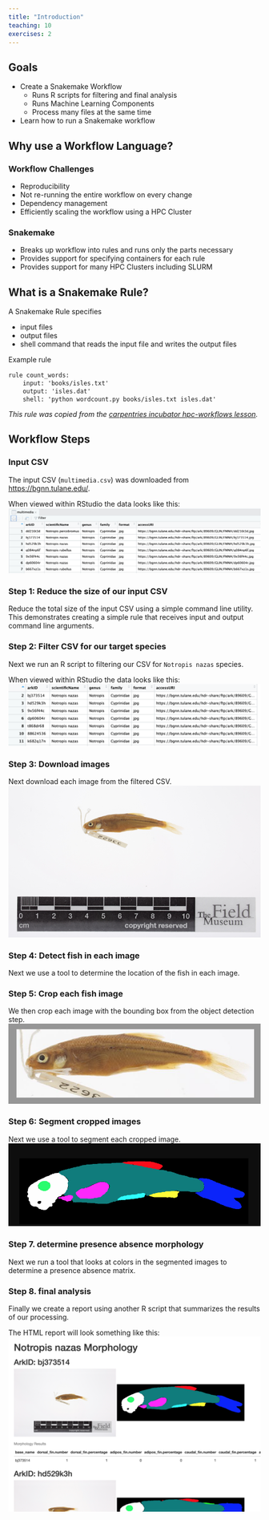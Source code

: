 ```yaml
---
title: "Introduction"
teaching: 10
exercises: 2
---
```


## Goals
- Create a Snakemake Workflow
  - Runs R scripts for filtering and final analysis
  - Runs Machine Learning Components
  - Process many files at the same time
- Learn how to run a Snakemake workflow

## Why use a Workflow Language?
### Workflow Challenges
- Reproducibility
- Not re-running the entire workflow on every change
- Dependency management
- Efficiently scaling the workflow using a HPC Cluster

### Snakemake
- Breaks up workflow into rules and runs only the parts necessary
- Provides support for specifying containers for each rule
- Provides support for many HPC Clusters including SLURM

## What is a Snakemake Rule?

A Snakemake Rule specifies

- input files
- output files
- shell command that reads the input file and writes the output files


Example rule
```
rule count_words:
    input: 'books/isles.txt'
    output: 'isles.dat'
    shell: 'python wordcount.py books/isles.txt isles.dat'
```
_This rule was copied from the [carpentries incubator hpc-workflows lesson](https://carpentries-incubator.github.io/hpc-workflows/02-snakefiles/index.html)._

## Workflow Steps

### Input CSV
The input CSV (`multimedia.csv`) was downloaded from https://bgnn.tulane.edu/.

When viewed within RStudio the data looks like this:
![multimedia CSV screenshot](files/multimedia.png)


### Step 1: Reduce the size of our input CSV
Reduce the total size of the input CSV using a simple command line utility.
This demonstrates creating a simple rule that receives input and output command line arguments.

### Step 2: Filter CSV for our target species
Next we run an R script to filtering our CSV for `Notropis nazas` species.

When viewed within RStudio the data looks like this:
![filtered CSV screenshot](files/filtered.png)

### Step 3: Download images
Next download each image from the filtered CSV.
![minnow image](files/bj373514.png)

### Step 4: Detect fish in each image
Next we use a tool to determine the location of the fish in each image.

### Step 5: Crop each fish image
We then crop each image with the bounding box from the object detection step.
![cropped minnow image](files/bj373514_crop.png)

### Step 6: Segment cropped images
Next we use a tool to segment each cropped image.
![segmented minnow image](files/bj373514_seg.png)

### Step 7. determine presence absence morphology 
Next we run a tool that looks at colors in the segmented images to determine a presence absence matrix.

### Step 8. final analysis
Finally we create a report using another R script that summarizes the results of our processing.

The HTML report will look something like this:
![final report screenshot](files/report.png)


